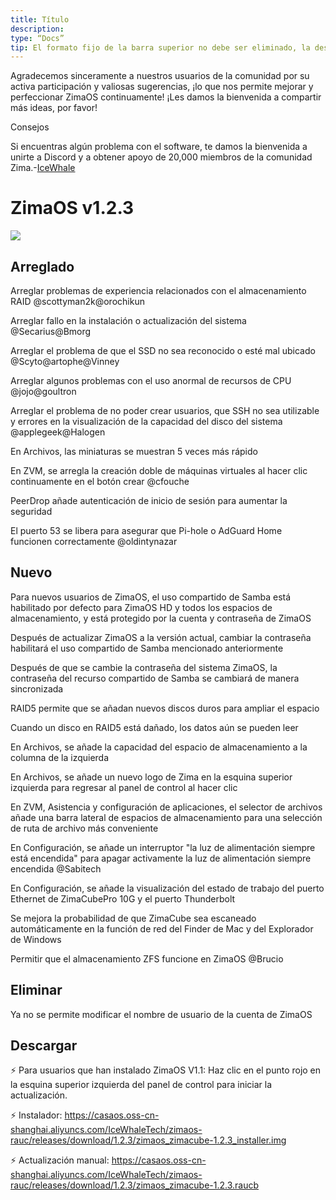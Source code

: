 ```yaml
---
title: Título
description:
type: “Docs”
tip: El formato fijo de la barra superior no debe ser eliminado, la descripción será el resumen del artículo; si no se completa, se tomará el primer párrafo del contenido.
---
```


Agradecemos sinceramente a nuestros usuarios de la comunidad por su activa participación y valiosas sugerencias, ¡lo que nos permite mejorar y perfeccionar ZimaOS continuamente! ¡Les damos la bienvenida a compartir más ideas, por favor!

Consejos

Si encuentras algún problema con el software, te damos la bienvenida a unirte a Discord y a obtener apoyo de 20,000 miembros de la comunidad Zima.-[IceWhale](https://discord.com/invite/f9nzbmpMtU)
# ZimaOS v1.2.3
![](https://manage.icewhale.io/api/static/docs/1724749372699_image.png)
## Arreglado
Arreglar problemas de experiencia relacionados con el almacenamiento RAID @scottyman2k@orochikun

Arreglar fallo en la instalación o actualización del sistema @Secarius@Bmorg

Arreglar el problema de que el SSD no sea reconocido o esté mal ubicado @Scyto@artophe@Vinney

Arreglar algunos problemas con el uso anormal de recursos de CPU @jojo@goultron

Arreglar el problema de no poder crear usuarios, que SSH no sea utilizable y errores en la visualización de la capacidad del disco del sistema @applegeek@Halogen

En Archivos, las miniaturas se muestran 5 veces más rápido

En ZVM, se arregla la creación doble de máquinas virtuales al hacer clic continuamente en el botón crear @cfouche

PeerDrop añade autenticación de inicio de sesión para aumentar la seguridad

El puerto 53 se libera para asegurar que Pi-hole o AdGuard Home funcionen correctamente @oldintynazar

## Nuevo

Para nuevos usuarios de ZimaOS, el uso compartido de Samba está habilitado por defecto para ZimaOS HD y todos los espacios de almacenamiento, y está protegido por la cuenta y contraseña de ZimaOS

Después de actualizar ZimaOS a la versión actual, cambiar la contraseña habilitará el uso compartido de Samba mencionado anteriormente

Después de que se cambie la contraseña del sistema ZimaOS, la contraseña del recurso compartido de Samba se cambiará de manera sincronizada

RAID5 permite que se añadan nuevos discos duros para ampliar el espacio

Cuando un disco en RAID5 está dañado, los datos aún se pueden leer

En Archivos, se añade la capacidad del espacio de almacenamiento a la columna de la izquierda

En Archivos, se añade un nuevo logo de Zima en la esquina superior izquierda para regresar al panel de control al hacer clic

En ZVM, Asistencia y configuración de aplicaciones, el selector de archivos añade una barra lateral de espacios de almacenamiento para una selección de ruta de archivo más conveniente

En Configuración, se añade un interruptor "la luz de alimentación siempre está encendida" para apagar activamente la luz de alimentación siempre encendida @Sabitech

En Configuración, se añade la visualización del estado de trabajo del puerto Ethernet de ZimaCubePro 10G y el puerto Thunderbolt

Se mejora la probabilidad de que ZimaCube sea escaneado automáticamente en la función de red del Finder de Mac y del Explorador de Windows

Permitir que el almacenamiento ZFS funcione en ZimaOS @Brucio

## Eliminar
Ya no se permite modificar el nombre de usuario de la cuenta de ZimaOS
## Descargar
:zap: Para usuarios que han instalado ZimaOS V1.1: Haz clic en el punto rojo en la esquina superior izquierda del panel de control para iniciar la actualización.

:zap: Instalador: https://casaos.oss-cn-shanghai.aliyuncs.com/IceWhaleTech/zimaos-rauc/releases/download/1.2.3/zimaos_zimacube-1.2.3_installer.img

:zap: Actualización manual: https://casaos.oss-cn-shanghai.aliyuncs.com/IceWhaleTech/zimaos-rauc/releases/download/1.2.3/zimaos_zimacube-1.2.3.raucb